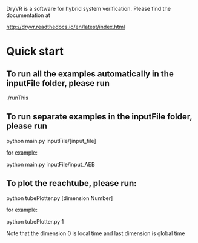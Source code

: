 DryVR is a software for hybrid system verification. Please find the documentation at 

http://dryvr.readthedocs.io/en/latest/index.html

Quick start
==================
To run all the examples automatically in the inputFile folder, please run
-------------------------------------------------------------------------------

./runThis


To run separate examples in the inputFile folder, please run 
----------------------------------------------------------------

python main.py inputFile/[input_file]

for example:

python main.py inputFile/input_AEB


To plot the reachtube, please run:
---------------------------------------

python tubePlotter.py [dimension Number]

for example:

python tubePlotter.py 1

Note that the dimension 0 is local time and last dimension is global time










